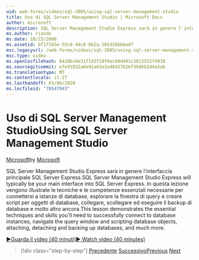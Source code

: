 ```yaml
---
uid: web-forms/videos/sql-2005/using-sql-server-management-studio
title: Uso di SQL Server Management Studio | Microsoft Docs
author: microsoft
description: SQL Server Management Studio Express sarà in genere l'interfaccia principale SQL Server Express. In questa lezione vengono illustrate le tecniche e gli sci essenziali...
ms.author: riande
ms.date: 10/23/2006
ms.assetid: bf1f345e-55c8-4dc8-b62a-365326bb6ed7
msc.legacyurl: /web-forms/videos/sql-2005/using-sql-server-management-studio
msc.type: video
ms.openlocfilehash: 6428bc6e31f143f10f9acb0d491c2813552f4938
ms.sourcegitcommit: e7e91932a6e91a63e2e46417626f39d6b244a3ab
ms.translationtype: MT
ms.contentlocale: it-IT
ms.lasthandoff: 03/06/2020
ms.locfileid: "78547943"
---
```

# <a name="using-sql-server-management-studio"></a><span data-ttu-id="c9c02-104">Uso di SQL Server Management Studio</span><span class="sxs-lookup"><span data-stu-id="c9c02-104">Using SQL Server Management Studio</span></span>

<span data-ttu-id="c9c02-105">[Microsoft](https://github.com/microsoft)</span><span class="sxs-lookup"><span data-stu-id="c9c02-105">by [Microsoft](https://github.com/microsoft)</span></span>

<span data-ttu-id="c9c02-106">SQL Server Management Studio Express sarà in genere l'interfaccia principale SQL Server Express.</span><span class="sxs-lookup"><span data-stu-id="c9c02-106">SQL Server Management Studio Express will typically be your main interface into SQL Server Express.</span></span> <span data-ttu-id="c9c02-107">In questa lezione vengono illustrate le tecniche e le competenze essenziali necessarie per connettersi a istanze di database, esplorare la finestra di query e creare script per oggetti di database, collegare, scollegare ed eseguire il backup di database e molto altro ancora.</span><span class="sxs-lookup"><span data-stu-id="c9c02-107">This lesson demonstrates the essential techniques and skills you'll need to successfully connect to database instances, navigate the query window and scripting database objects, attaching, detaching and backing up databases, and much more.</span></span>

[<span data-ttu-id="c9c02-108">&#9654;Guarda il video (40 minuti)</span><span class="sxs-lookup"><span data-stu-id="c9c02-108">&#9654; Watch video (40 minutes)</span></span>](https://channel9.msdn.com/Blogs/ASP-NET-Site-Videos/using-sql-server-management-studio)

> [!div class="step-by-step"]
> <span data-ttu-id="c9c02-109">[Precedente](connecting-your-web-application-to-sql-server-2005-express-edition.md)
> [Successivo](getting-started-with-reporting-services.md)</span><span class="sxs-lookup"><span data-stu-id="c9c02-109">[Previous](connecting-your-web-application-to-sql-server-2005-express-edition.md)
[Next](getting-started-with-reporting-services.md)</span></span>
